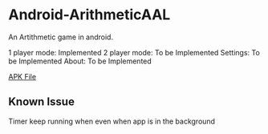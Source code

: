 Android-ArithmeticAAL
=====================

An Artithmetic game in android.

1 player mode: Implemented
2 player mode: To be Implemented
Settings: To be Implemented
About: To be Implemented


[APK File](https://dl.dropboxusercontent.com/u/11788669/ArithmeticAAL.apk)

Known Issue
------------
Timer keep running when even when app is in the background

